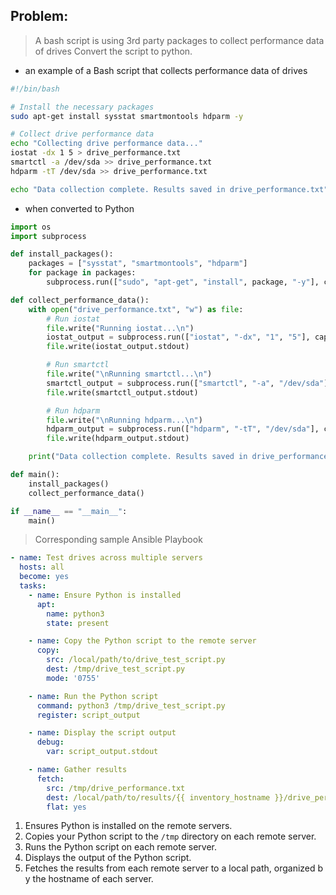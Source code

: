 
## Problem:

>A bash script is using 3rd party packages to collect performance data of drives Convert the script to python.

- an example of a Bash script that collects performance data of drives
```bash
#!/bin/bash

# Install the necessary packages
sudo apt-get install sysstat smartmontools hdparm -y

# Collect drive performance data
echo "Collecting drive performance data..."
iostat -dx 1 5 > drive_performance.txt
smartctl -a /dev/sda >> drive_performance.txt
hdparm -tT /dev/sda >> drive_performance.txt

echo "Data collection complete. Results saved in drive_performance.txt"
```

- when converted to Python
```python
import os
import subprocess

def install_packages():
    packages = ["sysstat", "smartmontools", "hdparm"]
    for package in packages:
        subprocess.run(["sudo", "apt-get", "install", package, "-y"], check=True)

def collect_performance_data():
    with open("drive_performance.txt", "w") as file:
        # Run iostat
        file.write("Running iostat...\n")
        iostat_output = subprocess.run(["iostat", "-dx", "1", "5"], capture_output=True, text=True)
        file.write(iostat_output.stdout)

        # Run smartctl
        file.write("\nRunning smartctl...\n")
        smartctl_output = subprocess.run(["smartctl", "-a", "/dev/sda"], capture_output=True, text=True)
        file.write(smartctl_output.stdout)

        # Run hdparm
        file.write("\nRunning hdparm...\n")
        hdparm_output = subprocess.run(["hdparm", "-tT", "/dev/sda"], capture_output=True, text=True)
        file.write(hdparm_output.stdout)

    print("Data collection complete. Results saved in drive_performance.txt")

def main():
    install_packages()
    collect_performance_data()

if __name__ == "__main__":
    main()
```

> Corresponding sample Ansible Playbook

```yaml
- name: Test drives across multiple servers
  hosts: all
  become: yes
  tasks:
    - name: Ensure Python is installed
      apt:
        name: python3
        state: present

    - name: Copy the Python script to the remote server
      copy:
        src: /local/path/to/drive_test_script.py
        dest: /tmp/drive_test_script.py
        mode: '0755'

    - name: Run the Python script
      command: python3 /tmp/drive_test_script.py
      register: script_output

    - name: Display the script output
      debug:
        var: script_output.stdout

    - name: Gather results
      fetch:
        src: /tmp/drive_performance.txt
        dest: /local/path/to/results/{{ inventory_hostname }}/drive_performance.txt
        flat: yes
```

1. Ensures Python is installed on the remote servers.
2. Copies your Python script to the `/tmp` directory on each remote server.
3. Runs the Python script on each remote server.
4. Displays the output of the Python script.
5. Fetches the results from each remote server to a local path, organized by the hostname of each server.